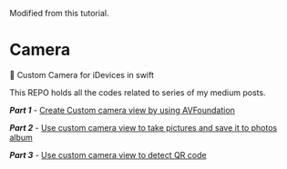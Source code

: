 Modified from this tutorial.

# Camera
📸  Custom Camera for iDevices in swift 

This REPO holds all the codes related to series of my medium posts.

***Part 1*** - [Create Custom camera view by using AVFoundation](https://medium.com/@rizwanm/https-medium-com-rizwanm-swift-camera-part-1-c38b8b773b2)

***Part 2*** - [Use custom camera view to take pictures and save it to photos album
](https://medium.com/compileswift/swift-camera-part-2-c6de440a9404)

***Part 3*** - [Use custom camera view to detect QR code](https://medium.com/compileswift/swift-camera-part-3-ebe5b7d32835)

